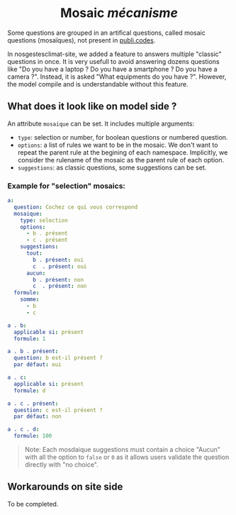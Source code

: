 <h1 align="center">Mosaic <i>mécanisme</i></h1>

Some questions are grouped in an artifical questions, called mosaic questions
(mosaïques), not present in [publi.codes](https://publi.codes/).

In nosgestesclimat-site, we added a feature to answers multiple "classic"
questions in once. It is very usefull to avoid answering dozens questions like
"Do you have a laptop ? Do you have a smartphone ? Do you have a camera ?".
Instead, it is asked "What equipments do you have ?". However, the model
compile and is understandable without this feature.

## What does it look like on model side ?

An attribute `mosaique` can be set. It includes multiple arguments:

- `type`: selection or number, for boolean questions or numbered question.
- `options`: a list of rules we want to be in the mosaic. We don't want to repeat the parent rule at the begining of each namespace. Implicitly, we consider the rulename of the mosaic as the parent rule of each option.
- `suggestions`: as classic questions, some suggestions can be set.

### Example for "selection" mosaics:

```yaml
a:
  question: Cochez ce qui vous correspond
  mosaique:
    type: selection
    options:
      - b . présent
      - c . présent
    suggestions:
      tout:
        b . présent: oui
        c  . présent: oui
      aucun:
        b . présent: non
        c  . présent: non
  formule:
    somme:
      - b
      - c

a . b:
  applicable si: présent
  formule: 1

a . b . présent:
  question: b est-il présent ?
  par défaut: oui

a . c:
  applicable si: présent
  formule: d

a . c . présent:
  question: c est-il présent ?
  par défaut: non

a . c . d:
  formule: 100
```

> Note: Each mosdaique suggestions must contain a choice "Aucun" with all the option to `false` or `0` as it allows users validate the question directly with "no choice".

## Workarounds on site side

To be completed.
